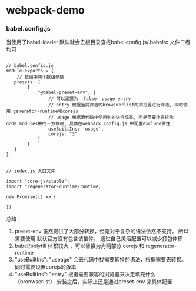 # webpack-demo

### babel.config.js 

当使用了babel-loader 默认就会去根目录查找babel.config.js/.babelrc 文件二者均可

```

// babel.config.js
module.exports = {
    // 数组中两个数组参数
   presets: [
        [
            "@babel/preset-env", {
                // 可以设置为  false  usage entry
                // entry 根据当前筛选的browsnerlist的浏览器进行筛选, 同时使用 generator-runtime和corejs  
                // usage 根据源代码中使用到的进行填充, 但是需要注意排除node_modules中的三方依赖, 具体在webpack.config.js 中配置exclude属性
                useBuiltIns: 'usage',
                corejs: "3"
            }   
        ]
   ]
}


// index.js 入口文件

import "core-js/stable";
import "regenerator-runtime/runtime;

new Promise(() => {

})
```

总结： 
1. preset-env 虽然提供了大部分转换，但是对于复杂的语法依然不支持。 所以需要使用
默认官方没有包含该插件， 通过自己灵活配置可以减少打包体积
2. babel/polyfill  体积较大 ，可以替换为为两部分 corejs 和 regenerator-runtime
3. "useBuiltIns": "useage" 会去代码中找需要转换的语法，根据需要去转换。 同时需要设置corejs的版本
4. "useBuiltIns": "entry" 根据需要兼容的浏览器来决定填充什么（bronwserlist）
安装之后，实际上还是通过preset-env 来具体配置
